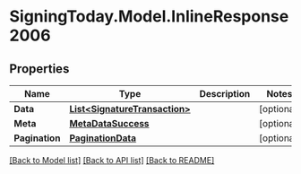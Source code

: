 
# SigningToday.Model.InlineResponse2006

## Properties

Name | Type | Description | Notes
------------ | ------------- | ------------- | -------------
**Data** | [**List&lt;SignatureTransaction&gt;**](SignatureTransaction.md) |  | [optional] 
**Meta** | [**MetaDataSuccess**](MetaDataSuccess.md) |  | [optional] 
**Pagination** | [**PaginationData**](PaginationData.md) |  | [optional] 

[[Back to Model list]](../README.md#documentation-for-models)
[[Back to API list]](../README.md#documentation-for-api-endpoints)
[[Back to README]](../README.md)

